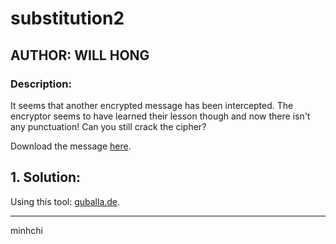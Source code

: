 # substitution2
## AUTHOR: WILL HONG

### Description:
It seems that another encrypted message has been intercepted. The encryptor seems to have learned their lesson though and now there isn't any punctuation! Can you still crack the cipher?

Download the message [here](https://artifacts.picoctf.net/c/114/message.txt).

## 1. Solution:

Using this tool: [guballa.de](https://www.guballa.de/substitution-solver).

---

minhchi
